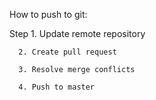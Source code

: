How to push to git:

Step  1. Update remote repository


      2. Create pull request

      3. Resolve merge conflicts

      4. Push to master

